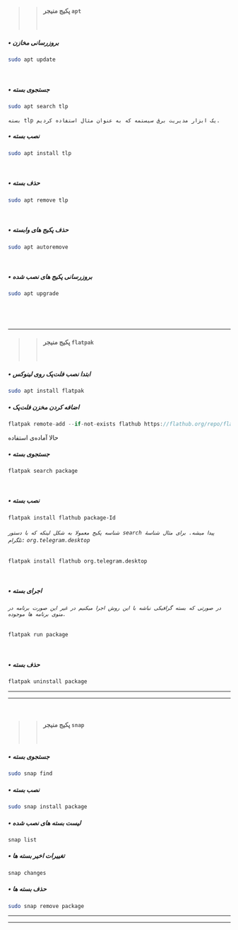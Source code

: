 > > #### پکیج منیجر `apt` 
> > ‌

##### • بروزرسانی مخازن
```sh
sudo apt update 
```
‌
##### • ‌جستجوی بسته
```sh
sudo apt search tlp
```
‌`بسته tlp یک ابزار مدیریت برق سیستمه که به عنوان مثال استفاده کردیم.`
##### • نصب بسته
```sh
sudo apt install tlp
```
‌
##### • حذف بسته
```sh
sudo apt remove tlp
```
‌
##### • حذف پکیج های وابسته
```sh
sudo apt autoremove
```
‌
##### • بروزرسانی پکیج های نصب شده
```sh
sudo apt upgrade
```
‌
---
---
>>#### پکیج منیجر `flatpak`
>>‌
##### • ابتدا نصب فلت‌پک روی لینوکس
```sh
sudo apt install flatpak
```
##### • اضافه کردن مخزن فلت‌پک‌

```d
flatpak remote-add --if-not-exists flathub https://flathub.org/repo/flathub.flatpakrepo
```
 ​حالا آماده‌ی استفاده 
‌‌
##### • جستجوی بسته
```sh
flatpak search package
```
‌
##### • نصب بسته
```sh
flatpak install flathub package-Id
```
###### `شناسه پکیج معمولا به شکل لینکه که با دستور search پیدا میشه. برای مثال شناسۀ تلگرام:` `org.telegram.desktop`
```sh
flatpak install flathub org.telegram.desktop
```
‌‌
##### • اجرای بسته
###### `در صورتی که بسته گرافیکی نباشه با این روش اجرا میکنیم در غیر این صورت برنامه در منوی برنامه ها موجوده.`
```sh
‌‌flatpak run package
```
‌‌
##### • حذف بسته
```sh 
flatpak uninstall package 
```
---
---
‌
> > #### پکیج منیجر `snap` 
> > ‌

##### • جستجوی بسته
```sh
sudo snap find
```
##### • نصب بسته
```sh
sudo snap install package
```
##### • لیست بسته های نصب شده
```sh
snap list
```
##### • تغییرات اخیر بسته ها
```sh
snap changes
```
##### • حذف بسته ها
```sh
sudo snap remove package
```
---
---